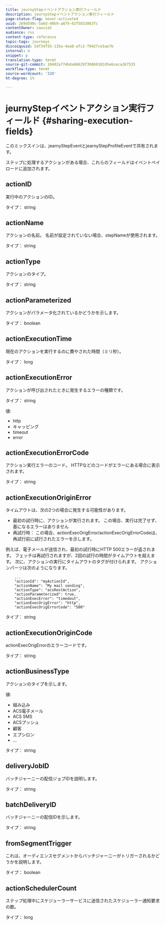 ```yaml
---
title: jeurnyStepイベントアクション実行フィールド
description: jeurnyStepイベントアクション実行フィールド
page-status-flag: never-activated
uuid: 269d590c-5a6d-40b9-a879-02f5033863fc
contentOwner: sauviat
audience: rns
content-type: reference
topic-tags: journeys
discoiquuid: 5df34f55-135a-4ea8-afc2-f9427ce5ae7b
internal: n
snippet: y
translation-type: tm+mt
source-git-commit: 10402a774bda66629f30869102d5e6ceca267535
workflow-type: tm+mt
source-wordcount: '320'
ht-degree: 1%

---
```



# jeurnyStepイベントアクション実行フィールド {#sharing-execution-fields}

このミックスインは、jearnyStepEventとjearnyStepProfileEventで共有されます。

ステップに処理するアクションがある場合、これらのフィールドはイベントペイロードに追加されます。

## actionID

実行中のアクションのID。

タイプ： string

## actionName

アクションの名前。 名前が設定されていない場合、stepNameが使用されます。

タイプ： string

## actionType

アクションのタイプ。

タイプ： string

## actionParameterized

アクションがパラメータ化されているかどうかを示します。

タイプ： boolean

## actionExecutionTime

現在のアクションを実行するのに費やされた時間（ミリ秒）。

タイプ： long

## actionExecutionError

アクションが呼び出されたときに発生するエラーの種類です。

タイプ： string

値:
* http
* キャッピング
* timeout
* error

## actionExecutionErrorCode

アクション実行エラーのコード。 HTTPなどのコードがエラーにある場合に表示されます。

タイプ： string

## actionExecutionOriginError

タイムアウトは、次の2つの場合に発生する可能性があります。

* 最初の試行時に、アクションが実行されます。 この場合、実行は完了せず、基になるエラーはありません
* 再試行時： この場合、actionExecOrigError/actionExecOrigErrorCodeは、再試行前に試行されたエラーを示します。

例えば、電子メールが送信され、最初の試行時にHTTP 500エラーが返されます。 フェッチは再試行されますが、2回の試行の時間がタイムアウトを超えます。 次に、アクションの実行にタイムアウトのタグが付けられます。 アクションパーツは次のようになります。

```
    ...
    "actionId": "myActionId",
    "actionName": "My mail sending",
    "actionType": "acsRestAction",
    "actionParameterized": true,
    "actionExecError": "timedout",
    "actionExecOrigError": "http",
    "actionExecOrigErrorCode": "500"
```

タイプ： string

## actionExecutionOriginCode

actionExecOrigErrorのエラーコードです。

タイプ： string

## actionBusinessType

アクションのタイプを示します。

値:

* 組み込み
* ACS電子メール
* ACS SMS
* ACSプッシュ
* 顧客
* エプシロン
* ...

タイプ： string

## deliveryJobID

バッチジャーニーの配信ジョブIDを説明します。

タイプ： string

## batchDeliveryID

バッチジャーニーの配信IDを示します。

タイプ： string

## fromSegmentTrigger

これは、オーディエンスセグメントからバッチジャーニーがトリガーされるかどうかを説明します。

タイプ： boolean

## actionSchedulerCount

ステップ処理中にスケジューラーサービスに送信されたスケジューラー通知要求の数。

タイプ： long
